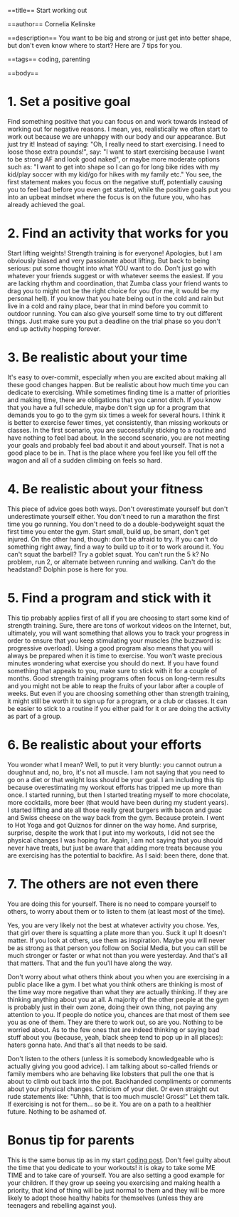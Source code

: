 ==title==
Start working out

==author==
Cornelia Kelinske

==description==
You want to be big and strong or just get into better shape, but don't even know where to start? Here are 7 tips for you.

==tags==
coding, parenting

==body==


# 1. Set a positive goal  


Find something positive that you can focus on and work towards instead of working out for negative reasons.
I mean, yes, realistically we often start to work out because we are unhappy with our body and our appearance.
But just try it! Instead of saying: "Oh, I really need to start exercising. I need to loose those extra pounds!", say:
"I want to start exercising because I want to be strong AF and look good naked", or maybe more moderate options such as:
"I want to get into shape so I can go for long bike rides with my kid/play soccer with my kid/go for hikes with my family etc." You see, the first statement makes you focus on the negative stuff, potentially causing you to feel bad before you even get started,
while the positive goals put you into an upbeat mindset where the focus is on the future you, who has already achieved the goal.  


# 2. Find an activity that works for you


Start lifting weights! Strength training is for everyone! Apologies, but I am obviously biased and very passionate about lifting.
But back to being serious: put some thought into what YOU want to do. Don't just go with whatever your friends suggest or with whatever seems the easiest.
If you are lacking rhythm and coordination, that Zumba class your friend wants to drag you to might not be the right choice for you (for me, it would be my personal hell).
If you know that you hate being out in the cold and rain but live in a cold and rainy place, bear that in mind before you commit to outdoor running. 
You can also give yourself some time to try out different things. Just make sure you put a deadline on the trial phase so you don't end up activity hopping forever.  


# 3. Be realistic about your time    


It's easy to over-commit, especially when you are excited about making all these good changes happen. But be realistic about how much time you can dedicate to exercising.
While sometimes finding time is a matter of priorities and making time, there are obligations that you cannot ditch. If you know that you have a full schedule, maybe don't sign up for a program that demands you to go to the gym six times a week for several hours. I think it is better to exercise fewer times, yet consistently, than missing workouts or classes. In the first scenario, you are successfully sticking to a routine and have nothing to feel bad about. In the second scenario, you are not meeting your goals and probably feel bad about it and about yourself. That is not a good place to be in. That is the place where you feel like you fell off the wagon and all of a sudden climbing on feels so hard.


# 4. Be realistic about your fitness  


This piece of advice goes both ways. Don't overestimate yourself but don't underestimate yourself either.
You don't need to run a marathon the first time you go running. You don't need to do a double-bodyweight squat the first time you enter the gym.
Start small, build up, be smart, don't get injured.
On the other hand, though: don't be afraid to try. If you can't do something right away, find a way to build up to it or to work around it. You can't squat the barbell? Try
a goblet squat. You can't run the 5 k? No problem, run 2, or alternate between running and walking. Can't do the headstand? Dolphin pose is here for you.  


# 5. Find a program and stick with it  


This tip probably applies first of all if you are choosing to start some kind of strength training. Sure, there are tons of workout videos on the Internet, but, ultimately, 
you will want something that allows you to track your progress in order to ensure that you keep stimulating your muscles (the buzzword is: progressive overload). Using a good program also means that you will always be prepared when it is time to exercise. You won't waste precious minutes wondering what exercise you should do next. If you have found something that appeals to you, make sure to stick with it for a couple of months. Good strength training programs often focus on long-term results and you might not be able to reap the fruits of your labor after a couple of weeks. 
But even if you are choosing something other than strength training, it might still be worth it to sign up for a program, or a club or classes. It can be easier to stick to a routine if you either paid for it or are doing the activity as part of a group. 


# 6. Be realistic about your efforts


You wonder what I mean? Well, to put it very bluntly: you cannot outrun a doughnut and, no, bro, it's not all muscle.
I am not saying that you need to go on a diet or that weight loss should be your goal. I am including this tip because overestimating my workout efforts has tripped me up more than once. I started running, but then I started treating myself to more chocolate, more cocktails, more beer (that would have been during my student years).
I started lifting and ate all those really great burgers with bacon and guac and Swiss cheese on the way back from the gym. Because protein. I went to Hot Yoga and got Quiznos for dinner on the way home. And surprise, surprise, despite the work that I put into my workouts, I did not see the physical changes I was hoping for. Again, I am not saying that you should never have treats, but just be aware that adding more treats because you are exercising has the potential to backfire. As I said: been there, done that.  


# 7. The others are not even there  


You are doing this for yourself. There is no need to compare yourself to others, to worry about them or to listen to them (at least most of the time). 

Yes, you are very likely not the best at whatever activity you chose.
Yes, that girl over there is squatting a plate more than you. Suck it up! It doesn't matter. If you look at others, use them as inspiration. Maybe you will never be as strong as that person you follow on Social Media, but you can still be much stronger or faster or what not than you were yesterday. And that's all that matters. That and the fun you'll have along the way.

Don't worry about what others think about you when you are exercising in a public place like a gym. I bet what you think others are thinking is most of the time way more negative than what they are actually thinking. If they are thinking anything about you at all. A majority of the other people at the gym is probably just in their own zone, doing their own thing, not paying any attention to you. If people do notice you, chances are that most of them see you as one of them. They are there to work out, so are you. Nothing to be worried about. As to the few ones that are indeed thinking or saying bad stuff about you (because, yeah, black sheep tend to pop up in all places): haters gonna hate. And that's all that needs to be said.

Don't listen to the others (unless it is somebody knowledgeable who is actually giving you good advice). I am talking about so-called friends or family members who are behaving like lobsters that pull the one that is about to climb out back into the pot. Backhanded compliments or comments about your physical changes. Criticism of your diet. Or even straight out rude statements like: "Uhhh, that is too much muscle! Gross!" Let them talk. If exercising is not for them... so be it. You are on a path to a healthier future. Nothing to be ashamed of.  


# Bonus tip for parents  

This is the same bonus tip as in my start [coding post](https://connie.codes/post/start_coding). Don't feel guilty about the time that you dedicate to your workouts! it is okay to take some ME TIME and to take care of yourself. You are also setting a good example for your children. If they grow up seeing you exercising and making health a priority, that kind of thing  will be just normal to them and they will be more likely to adopt those healthy habits for themselves (unless they are teenagers and rebelling against you).



